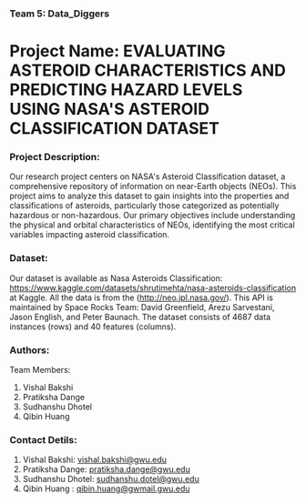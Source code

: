 ### Team 5: Data_Diggers

# Project Name: EVALUATING ASTEROID CHARACTERISTICS AND PREDICTING HAZARD LEVELS USING NASA'S ASTEROID CLASSIFICATION DATASET

### Project Description: 
Our research project centers on NASA's Asteroid Classification dataset, a comprehensive repository of information on near-Earth objects (NEOs). 
This project aims to analyze this dataset to gain insights into the properties and classifications of asteroids, particularly those categorized as potentially hazardous or non-hazardous. 
Our primary objectives include understanding the physical and orbital characteristics of NEOs, identifying the most critical variables impacting asteroid classification.

### Dataset: 
Our dataset is available as Nasa Asteroids Classification: https://www.kaggle.com/datasets/shrutimehta/nasa-asteroids-classification at Kaggle. All the data is from the (http://neo.jpl.nasa.gov/). This API is maintained by Space Rocks Team: David Greenfield, Arezu Sarvestani, Jason English, and Peter Baunach. The dataset consists of 4687 data instances (rows) and 40 features (columns).

### Authors:
Team Members:
1.	Vishal Bakshi
2.	Pratiksha Dange
3.	Sudhanshu Dhotel
4.	Qibin Huang

### Contact Detils:
1.	Vishal Bakshi:    vishal.bakshi@gwu.edu
2.	Pratiksha Dange:  pratiksha.dange@gwu.edu 
3.	Sudhanshu Dhotel: sudhanshu.dotel@gwu.edu
4.	Qibin Huang :     qibin.huang@gwmail.gwu.edu


